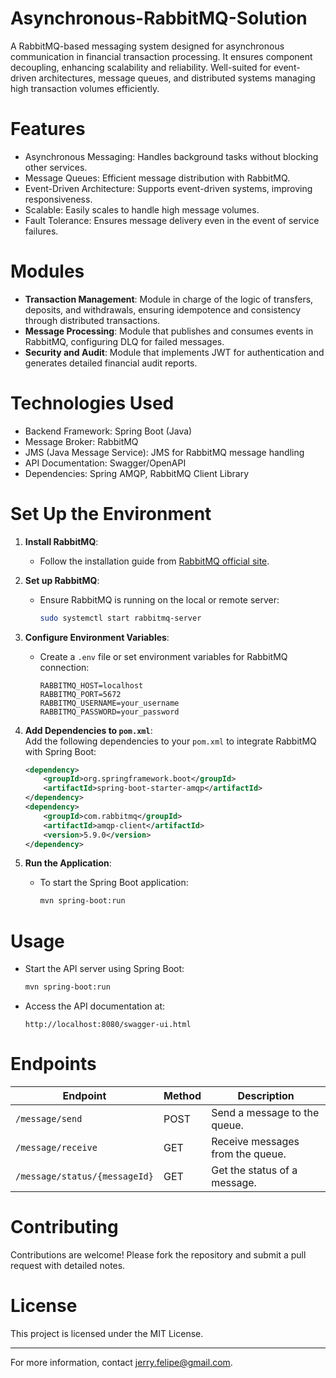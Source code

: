 # Asynchronous-RabbitMQ-Solution
A RabbitMQ-based messaging system designed for asynchronous communication in financial transaction processing. It ensures component decoupling, enhancing scalability and reliability. Well-suited for event-driven architectures, message queues, and distributed systems managing high transaction volumes efficiently.

# Features  
- Asynchronous Messaging: Handles background tasks without blocking other services.  
- Message Queues: Efficient message distribution with RabbitMQ.  
- Event-Driven Architecture: Supports event-driven systems, improving responsiveness.  
- Scalable: Easily scales to handle high message volumes.  
- Fault Tolerance: Ensures message delivery even in the event of service failures.  

# Modules  
- **Transaction Management**: Module in charge of the logic of transfers, deposits, and withdrawals, ensuring idempotence and consistency through distributed transactions.  
- **Message Processing**: Module that publishes and consumes events in RabbitMQ, configuring DLQ for failed messages.  
- **Security and Audit**: Module that implements JWT for authentication and generates detailed financial audit reports.  

# Technologies Used  
- Backend Framework: Spring Boot (Java)  
- Message Broker: RabbitMQ  
- JMS (Java Message Service): JMS for RabbitMQ message handling  
- API Documentation: Swagger/OpenAPI  
- Dependencies: Spring AMQP, RabbitMQ Client Library  

# Set Up the Environment  
1. **Install RabbitMQ**:  
   - Follow the installation guide from [RabbitMQ official site](https://www.rabbitmq.com/download.html).  

2. **Set up RabbitMQ**:  
   - Ensure RabbitMQ is running on the local or remote server:  
     ```bash
     sudo systemctl start rabbitmq-server
     ```

3. **Configure Environment Variables**:  
   - Create a `.env` file or set environment variables for RabbitMQ connection:  
     ```env
     RABBITMQ_HOST=localhost
     RABBITMQ_PORT=5672
     RABBITMQ_USERNAME=your_username
     RABBITMQ_PASSWORD=your_password
     ```

4. **Add Dependencies to `pom.xml`**:  
   Add the following dependencies to your `pom.xml` to integrate RabbitMQ with Spring Boot:  
   ```xml
   <dependency>
       <groupId>org.springframework.boot</groupId>
       <artifactId>spring-boot-starter-amqp</artifactId>
   </dependency>
   <dependency>
       <groupId>com.rabbitmq</groupId>
       <artifactId>amqp-client</artifactId>
       <version>5.9.0</version>
   </dependency>
   ```

5. **Run the Application**:  
   - To start the Spring Boot application:  
     ```bash
     mvn spring-boot:run
     ```

# Usage  
- Start the API server using Spring Boot:  
  ```bash
  mvn spring-boot:run
  ```  
- Access the API documentation at:  
  ```
  http://localhost:8080/swagger-ui.html
  ```

# Endpoints  
| Endpoint                         | Method | Description                            |  
|----------------------------------|--------|----------------------------------------|  
| `/message/send`                 | POST   | Send a message to the queue.           |  
| `/message/receive`              | GET    | Receive messages from the queue.       |  
| `/message/status/{messageId}`   | GET    | Get the status of a message.           |  

# Contributing  
Contributions are welcome! Please fork the repository and submit a pull request with detailed notes.

# License  
This project is licensed under the MIT License.

---  
For more information, contact jerry.felipe@gmail.com.
